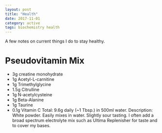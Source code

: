 ```yaml
---
layout: post
title: "Health"
date: 2017-11-01
category: active
tags: biochemistry health
---
```

A few notes on current things I do to stay healthy.
<!--more-->

# Pseudovitamin Mix
* 3g creatine monohydrate
* 1g Acetyl-L-carnitine
* 1g Trimethylglycine
* 1.5g Citrulline
* 1g N-acetylcysteine
* 1g Beta-Alanine
* 1g Taurine
* 0.1g Vitamin C
Total: 9.6g daily (~1 Tbsp.) in 500ml water.
Description: White powder. Easily mixes in water. Slightly sour tasting.
I often add a broad spectrum electrolyte mix such as Ultima Replenisher for taste and to cover my bases.
